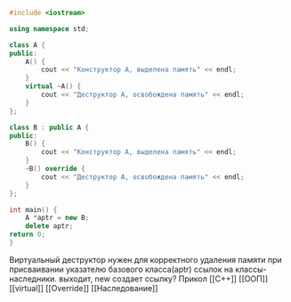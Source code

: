 ```c++
#include <iostream>

using namespace std;

class A {
public:
	A() {
		cout << "Конструктор А, выделена память" << endl;
	}
	virtual ~A() {
		cout << "Деструктор А, освобождена память" << endl;
	}
};

class B : public A {
public:
	B() {
		cout << "Конструктор А, выделена память" << endl;
	}
	~B() override {
		cout << "Деструктор А, освобождена память" << endl;
	}
};

int main() {
	A *aptr = new B;
	delete aptr;
return 0;
}
```
Виртуальный деструктор нужен для корректного удаления памяти при присваивании указателю базового класса(aptr) ссылок на классы-наследники.
выходит, new создает ссылку? Прикол
[[C++]] [[ООП]] [[virtual]] [[Override]] [[Наследование]]